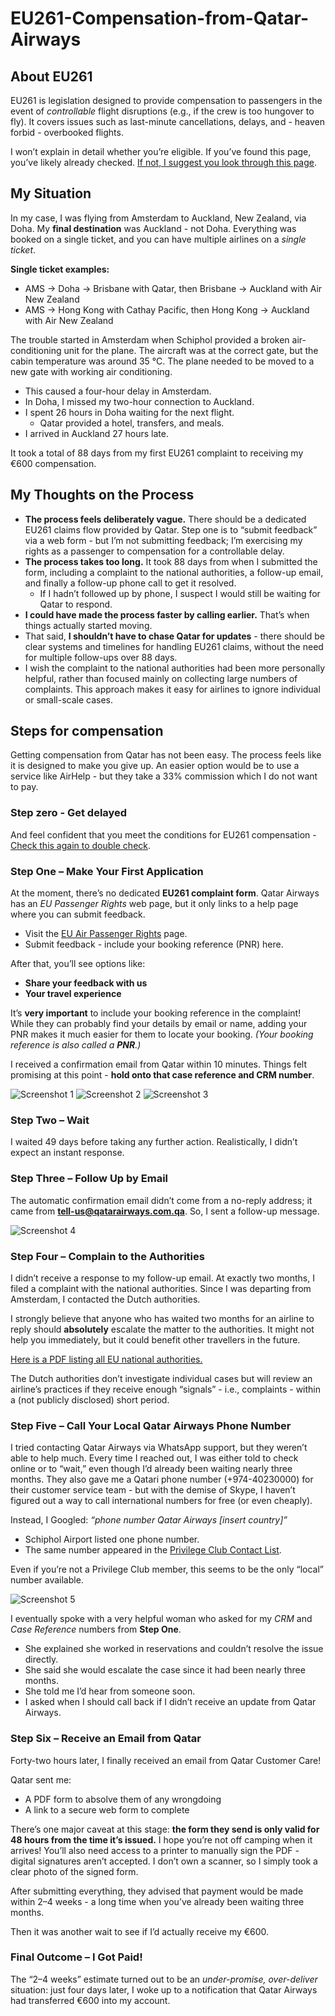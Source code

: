 # EU261-Compensation-from-Qatar-Airways

## About EU261

EU261 is legislation designed to provide compensation to passengers in the event of *controllable* flight disruptions (e.g., if the crew is too hungover to fly). It covers issues such as last-minute cancellations, delays, and - heaven forbid - overbooked flights.

I won’t explain in detail whether you’re eligible. If you’ve found this page, you’ve likely already checked. [If not, I suggest you look through this page](https://europa.eu/youreurope/citizens/travel/passenger-rights/air/index_en.htm).


## My Situation

In my case, I was flying from Amsterdam to Auckland, New Zealand, via Doha. My **final destination** was Auckland - not Doha. Everything was booked on a single ticket, and you can have multiple airlines on a *single ticket*.

**Single ticket examples:**
- AMS → Doha → Brisbane with Qatar, then Brisbane → Auckland with Air New Zealand  
- AMS → Hong Kong with Cathay Pacific, then Hong Kong → Auckland with Air New Zealand

The trouble started in Amsterdam when Schiphol provided a broken air-conditioning unit for the plane. The aircraft was at the correct gate, but the cabin temperature was around 35 °C. The plane needed to be moved to a new gate with working air conditioning.

- This caused a four-hour delay in Amsterdam.  
- In Doha, I missed my two-hour connection to Auckland.  
- I spent 26 hours in Doha waiting for the next flight.  
  - Qatar provided a hotel, transfers, and meals.  
- I arrived in Auckland 27 hours late.

It took a total of 88 days from my first EU261 complaint to receiving my €600 compensation.

## My Thoughts on the Process

- **The process feels deliberately vague.** There should be a dedicated EU261 claims flow provided by Qatar. Step one is to “submit feedback” via a web form - but I’m not submitting feedback; I’m exercising my rights as a passenger to compensation for a controllable delay.  
- **The process takes too long.** It took 88 days from when I submitted the form, including a complaint to the national authorities, a follow-up email, and finally a follow-up phone call to get it resolved.  
  - If I hadn’t followed up by phone, I suspect I would still be waiting for Qatar to respond.  
- **I could have made the process faster by calling earlier.** That’s when things actually started moving.  
- That said, **I shouldn’t have to chase Qatar for updates** - there should be clear systems and timelines for handling EU261 claims, without the need for multiple follow-ups over 88 days.  
- I wish the complaint to the national authorities had been more personally helpful, rather than focused mainly on collecting large numbers of complaints. This approach makes it easy for airlines to ignore individual or small-scale cases.

## Steps for compensation

Getting compensation from Qatar has not been easy. The process feels like it is designed to make you give up. An easier option would be to use a service like AirHelp - but they take a 33% commission which I do not want to pay. 

### Step zero - Get delayed

And feel confident that you meet the conditions for EU261 compensation - [Check this again to double check](https://europa.eu/youreurope/citizens/travel/passenger-rights/air/index_en.htm). 

### Step One – Make Your First Application

At the moment, there’s no dedicated **EU261 complaint form**. Qatar Airways has an *EU Passenger Rights* web page, but it only links to a help page where you can submit feedback.

- Visit the [EU Air Passenger Rights](https://www.qatarairways.com/en/legal/eu-air-passenger-rights.html) page.  
- Submit feedback - include your booking reference (PNR) here.

After that, you’ll see options like:  
- **Share your feedback with us**  
- **Your travel experience**

It’s **very important** to include your booking reference in the complaint! While they can probably find your details by email or name, adding your PNR makes it much easier for them to locate your booking. *(Your booking reference is also called a **PNR**.)*

I received a confirmation email from Qatar within 10 minutes. Things felt promising at this point - **hold onto that case reference and CRM number**.

![Screenshot 1](Screenshots/Screenshot%202025-09-12%20at%2013.57.46.png)
![Screenshot 2](Screenshots/Screenshot%202025-09-12%20at%2013.58.37.png)
![Screenshot 3](Screenshots/Screenshot%202025-09-12%20at%2014.01.45.png)

### Step Two – Wait

I waited 49 days before taking any further action. Realistically, I didn’t expect an instant response.

### Step Three – Follow Up by Email

The automatic confirmation email didn’t come from a no-reply address; it came from **tell-us@qatarairways.com.qa**. So, I sent a follow-up message.

![Screenshot 4](Screenshots/Screenshot%202025-09-12%20at%2014.06.54.png)

### Step Four – Complain to the Authorities

I didn’t receive a response to my follow-up email. At exactly two months, I filed a complaint with the national authorities. Since I was departing from Amsterdam, I contacted the Dutch authorities.

I strongly believe that anyone who has waited two months for an airline to reply should **absolutely** escalate the matter to the authorities. It might not help you immediately, but it could benefit other travellers in the future.

[Here is a PDF listing all EU national authorities.](https://transport.ec.europa.eu/document/download/d7b5dd33-4083-4faa-8132-b6dc8b3a1c07_en?filename=2004_261_national_enforcement_bodies-2024-01-30.pdf)

The Dutch authorities don’t investigate individual cases but will review an airline’s practices if they receive enough “signals” - i.e., complaints - within a (not publicly disclosed) short period.

### Step Five – Call Your Local Qatar Airways Phone Number

I tried contacting Qatar Airways via WhatsApp support, but they weren’t able to help much. Every time I reached out, I was either told to check online or to “wait,” even though I’d already been waiting nearly three months. They also gave me a Qatari phone number (+974-40230000) for their customer service team - but with the demise of Skype, I haven’t figured out a way to call international numbers for free (or even cheaply).

Instead, I Googled: *“phone number Qatar Airways [insert country]”*  
- Schiphol Airport listed one phone number.  
- The same number appeared in the [Privilege Club Contact List](https://www.qatarairways.com/en/Privilege-Club/contact-us.onboardpopup.html).  

Even if you’re not a Privilege Club member, this seems to be the only “local” number available.

![Screenshot 5](Screenshots/Screenshot%202025-09-12%20at%2014.18.31.png)

I eventually spoke with a very helpful woman who asked for my *CRM* and *Case Reference* numbers from **Step One**.  
- She explained she worked in reservations and couldn’t resolve the issue directly.  
- She said she would escalate the case since it had been nearly three months.  
- She told me I’d hear from someone soon.  
- I asked when I should call back if I didn’t receive an update from Qatar Airways.

### Step Six – Receive an Email from Qatar

Forty-two hours later, I finally received an email from Qatar Customer Care!

Qatar sent me:
- A PDF form to absolve them of any wrongdoing  
- A link to a secure web form to complete

There’s one major caveat at this stage: **the form they send is only valid for 48 hours from the time it’s issued.** I hope you’re not off camping when it arrives! You’ll also need access to a printer to manually sign the PDF - digital signatures aren’t accepted. I don’t own a scanner, so I simply took a clear photo of the signed form.

After submitting everything, they advised that payment would be made within 2–4 weeks - a long time when you’ve already been waiting three months.

Then it was another wait to see if I’d actually receive my €600.

### Final Outcome – I Got Paid!

The “2–4 weeks” estimate turned out to be an *under-promise, over-deliver* situation: just four days later, I woke up to a notification that Qatar Airways had transferred €600 into my account.

